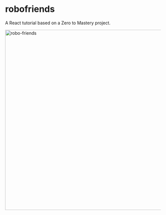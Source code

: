 # robofriends

A React tutorial based on a Zero to Mastery project.

<img width="582" alt="robo-friends" src="https://user-images.githubusercontent.com/19597150/170268765-47832ab6-373b-428b-a704-9c2d9f22f32c.png">
